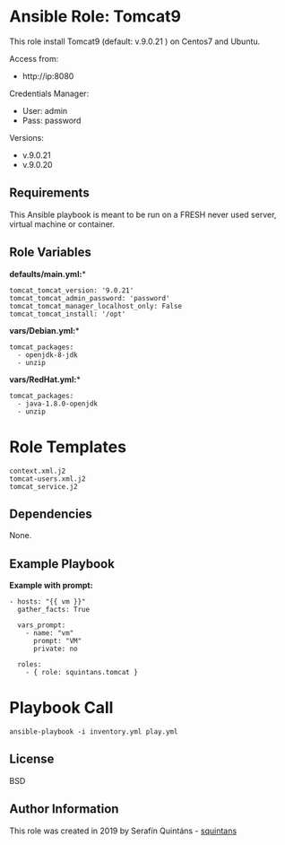 Ansible Role: Tomcat9
=====================

This role install Tomcat9 (default: v.9.0.21 ) on Centos7 and Ubuntu.

Access from:
- http://ip:8080       

Credentials Manager:
- User: admin
- Pass: password

Versions: 
- v.9.0.21
- v.9.0.20
  
Requirements
------------

This Ansible playbook is meant to be run on a FRESH never used server, virtual machine or container.

Role Variables
--------------

**defaults/main.yml:***
```
tomcat_tomcat_version: '9.0.21'
tomcat_tomcat_admin_password: 'password'
tomcat_tomcat_manager_localhost_only: False
tomcat_tomcat_install: '/opt'
```

**vars/Debian.yml:***
```
tomcat_packages:
  - openjdk-8-jdk
  - unzip
```

**vars/RedHat.yml:***
```
tomcat_packages:
  - java-1.8.0-openjdk
  - unzip
```

Role Templates
==============

```
context.xml.j2
tomcat-users.xml.j2
tomcat_service.j2
```

Dependencies
------------

None.

Example Playbook
----------------

**Example with prompt:**
```
- hosts: "{{ vm }}"
  gather_facts: True

  vars_prompt:
    - name: "vm"
      prompt: "VM"
      private: no

  roles:
    - { role: squintans.tomcat }
```

Playbook Call
=============
```
ansible-playbook -i inventory.yml play.yml
```

License
-------

BSD

Author Information
------------------
This role was created in 2019 by Serafín Quintáns - [squintans](http://www.linkedin.com/in/serafin-quintans/)

